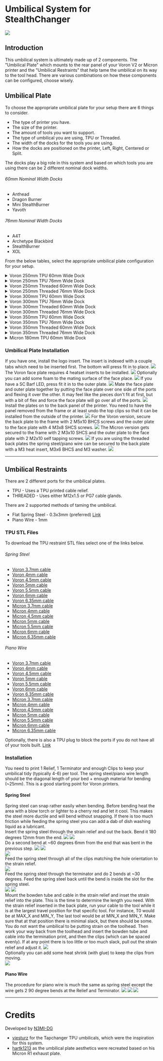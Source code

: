 # Umbilical System for StealthChanger
![](images/plate_tpu.jpg)
## Introduction
This umbilical system is ultimately made up of 2 components. The "Umbilical Plate" which mounts to the rear panel of your Voron V2 or Micron printer and the "Umbilical Restraints" that help tame the umbilical on its way to the tool head.
There are various combinations on how these components can be configured, choose wisely.
## Umbilical Plate
To choose the appropriate umbilical plate for your setup there are 6 things to consider.
- The type of printer you have.
- The size of the printer.
- The amount of tools you want to support.
- The type of umbilical you are using, TPU or Threaded.
- The width of the docks for the tools you are using.
- How the docks are positioned on the printer, Left, Right, Centered or Split.

The docks play a big role in this system and based on which tools you are using there can be 2 different nominal dock widths.

###### 60mm Nominal Width Docks
- Anthead
- Dragon Burner
- Mini StealthBurner
- Yavoth

###### 76mm Nominal Width Docks
- A4T
- Archetype Blackbird
- StealthBurner
- XOL

From the below tables, select the appropriate umbilical plate configuration for your setup.
<details name="printers">
<summary style="cursor: pointer;">Voron 250mm TPU 60mm Wide Dock</summary>

### Voron 250mm TPU 60mm Wide Dock
| Tool Count | Left | Right | Center | Split |
|-|-|-|-|-|
| 2 |[<img src="SVG/Voron_250_60mm_2tools_left_TPU.svg">](STL/Plates/Voron/250/2%20Tools/60mm%20Wide%20Dock/TPU/Left/) |[<img src="SVG/Voron_250_60mm_2tools_right_TPU.svg">](STL/Plates/Voron/250/2%20Tools/60mm%20Wide%20Dock/TPU/Right/) |[<img src="SVG/Voron_250_60mm_2tools_center_TPU.svg">](STL/Plates/Voron/250/2%20Tools/60mm%20Wide%20Dock/TPU/Center/) |[<img src="SVG/Voron_250_60mm_2tools_split_TPU.svg">](STL/Plates/Voron/250/2%20Tools/60mm%20Wide%20Dock/TPU/Split/) |
| 3 | - | - |[<img src="SVG/Voron_250_60mm_3tools_center_TPU.svg">](STL/Plates/Voron/250/3%20Tools/60mm%20Wide%20Dock/TPU/Center/) |[<img src="SVG/Voron_250_60mm_3tools_split_TPU.svg">](STL/Plates/Voron/250/3%20Tools/60mm%20Wide%20Dock/TPU/Split/) |
| 4 | - | - |[<img src="SVG/Voron_250_60mm_4tools_center_TPU.svg">](STL/Plates/Voron/250/4%20Tools/60mm%20Wide%20Dock/TPU/Center/) |[<img src="SVG/Voron_250_60mm_4tools_split_TPU.svg">](STL/Plates/Voron/250/4%20Tools/60mm%20Wide%20Dock/TPU/Split/) |
| 5 | - | - | - |[<img src="SVG/Voron_250_60mm_5tools_split_TPU.svg">](STL/Plates/Voron/250/5%20Tools/60mm%20Wide%20Dock/TPU/Split/) |

</details>

<details name="printers">
<summary style="cursor: pointer;">Voron 250mm TPU 76mm Wide Dock</summary>

### Voron 250mm TPU 76mm Wide Dock
| Tool Count | Left | Right | Center | Split |
|-|-|-|-|-|
| 2 |[<img src="SVG/Voron_250_76mm_2tools_left_TPU.svg">](STL/Plates/Voron/250/2%20Tools/76mm%20Wide%20Dock/TPU/Left/) |[<img src="SVG/Voron_250_76mm_2tools_right_TPU.svg">](STL/Plates/Voron/250/2%20Tools/76mm%20Wide%20Dock/TPU/Right/) |[<img src="SVG/Voron_250_76mm_2tools_center_TPU.svg">](STL/Plates/Voron/250/2%20Tools/76mm%20Wide%20Dock/TPU/Center/) |[<img src="SVG/Voron_250_76mm_2tools_split_TPU.svg">](STL/Plates/Voron/250/2%20Tools/76mm%20Wide%20Dock/TPU/Split/) |
| 3 | - | - |[<img src="SVG/Voron_250_76mm_3tools_center_TPU.svg">](STL/Plates/Voron/250/3%20Tools/76mm%20Wide%20Dock/TPU/Center/) |[<img src="SVG/Voron_250_76mm_3tools_split_TPU.svg">](STL/Plates/Voron/250/3%20Tools/76mm%20Wide%20Dock/TPU/Split/) |
| 4 | - | - | - |[<img src="SVG/Voron_250_76mm_4tools_split_TPU.svg">](STL/Plates/Voron/250/4%20Tools/76mm%20Wide%20Dock/TPU/Split/) |

</details>

<details name="printers">
<summary style="cursor: pointer;">Voron 250mm Threaded 60mm Wide Dock</summary>

### Voron 250mm Threaded 60mm Wide Dock
| Tool Count | Left | Right | Center | Split |
|-|-|-|-|-|
| 2 |[<img src="SVG/Voron_250_60mm_2tools_left_THREAD.svg">](STL/Plates/Voron/250/2%20Tools/60mm%20Wide%20Dock/Threaded/Left/) |[<img src="SVG/Voron_250_60mm_2tools_right_THREAD.svg">](STL/Plates/Voron/250/2%20Tools/60mm%20Wide%20Dock/Threaded/Right/) |[<img src="SVG/Voron_250_60mm_2tools_center_THREAD.svg">](STL/Plates/Voron/250/2%20Tools/60mm%20Wide%20Dock/Threaded/Center/) |[<img src="SVG/Voron_250_60mm_2tools_split_THREAD.svg">](STL/Plates/Voron/250/2%20Tools/60mm%20Wide%20Dock/Threaded/Split/) |
| 3 | - | - |[<img src="SVG/Voron_250_60mm_3tools_center_THREAD.svg">](STL/Plates/Voron/250/3%20Tools/60mm%20Wide%20Dock/Threaded/Center/) |[<img src="SVG/Voron_250_60mm_3tools_split_THREAD.svg">](STL/Plates/Voron/250/3%20Tools/60mm%20Wide%20Dock/Threaded/Split/) |
| 4 | - | - |[<img src="SVG/Voron_250_60mm_4tools_center_THREAD.svg">](STL/Plates/Voron/250/4%20Tools/60mm%20Wide%20Dock/Threaded/Center/) |[<img src="SVG/Voron_250_60mm_4tools_split_THREAD.svg">](STL/Plates/Voron/250/4%20Tools/60mm%20Wide%20Dock/Threaded/Split/) |
| 5 | - | - | - |[<img src="SVG/Voron_250_60mm_5tools_split_THREAD.svg">](STL/Plates/Voron/250/5%20Tools/60mm%20Wide%20Dock/Threaded/Split/) |

</details>

<details name="printers">
<summary style="cursor: pointer;">Voron 250mm Threaded 76mm Wide Dock</summary>

### Voron 250mm Threaded 76mm Wide Dock
| Tool Count | Left | Right | Center | Split |
|-|-|-|-|-|
| 2 |[<img src="SVG/Voron_250_76mm_2tools_left_THREAD.svg">](STL/Plates/Voron/250/2%20Tools/76mm%20Wide%20Dock/Threaded/Left/) |[<img src="SVG/Voron_250_76mm_2tools_right_THREAD.svg">](STL/Plates/Voron/250/2%20Tools/76mm%20Wide%20Dock/Threaded/Right/) |[<img src="SVG/Voron_250_76mm_2tools_center_THREAD.svg">](STL/Plates/Voron/250/2%20Tools/76mm%20Wide%20Dock/Threaded/Center/) |[<img src="SVG/Voron_250_76mm_2tools_split_THREAD.svg">](STL/Plates/Voron/250/2%20Tools/76mm%20Wide%20Dock/Threaded/Split/) |
| 3 | - | - |[<img src="SVG/Voron_250_76mm_3tools_center_THREAD.svg">](STL/Plates/Voron/250/3%20Tools/76mm%20Wide%20Dock/Threaded/Center/) |[<img src="SVG/Voron_250_76mm_3tools_split_THREAD.svg">](STL/Plates/Voron/250/3%20Tools/76mm%20Wide%20Dock/Threaded/Split/) |
| 4 | - | - | - |[<img src="SVG/Voron_250_76mm_4tools_split_THREAD.svg">](STL/Plates/Voron/250/4%20Tools/76mm%20Wide%20Dock/Threaded/Split/) |

</details>


<details name="printers">
<summary style="cursor: pointer;">Voron 300mm TPU 60mm Wide Dock</summary>

### Voron 300mm TPU 60mm Wide Dock
| Tool Count | Left | Right | Center | Split |
|-|-|-|-|-|
| 2 |[<img src="SVG/Voron_300_60mm_2tools_left_TPU.svg">](STL/Plates/Voron/300/2%20Tools/60mm%20Wide%20Dock/TPU/Left/) |[<img src="SVG/Voron_300_60mm_2tools_right_TPU.svg">](STL/Plates/Voron/300/2%20Tools/60mm%20Wide%20Dock/TPU/Right/) |[<img src="SVG/Voron_300_60mm_2tools_center_TPU.svg">](STL/Plates/Voron/300/2%20Tools/60mm%20Wide%20Dock/TPU/Center/) |[<img src="SVG/Voron_300_60mm_2tools_split_TPU.svg">](STL/Plates/Voron/300/2%20Tools/60mm%20Wide%20Dock/TPU/Split/) |
| 3 |[<img src="SVG/Voron_300_60mm_3tools_left_TPU.svg">](STL/Plates/Voron/300/3%20Tools/60mm%20Wide%20Dock/TPU/Left/) |[<img src="SVG/Voron_300_60mm_3tools_right_TPU.svg">](STL/Plates/Voron/300/3%20Tools/60mm%20Wide%20Dock/TPU/Right/) |[<img src="SVG/Voron_300_60mm_3tools_center_TPU.svg">](STL/Plates/Voron/300/3%20Tools/60mm%20Wide%20Dock/TPU/Center/) |[<img src="SVG/Voron_300_60mm_3tools_split_TPU.svg">](STL/Plates/Voron/300/3%20Tools/60mm%20Wide%20Dock/TPU/Split/) |
| 4 | - | - |[<img src="SVG/Voron_300_60mm_4tools_center_TPU.svg">](STL/Plates/Voron/300/4%20Tools/60mm%20Wide%20Dock/TPU/Center/) |[<img src="SVG/Voron_300_60mm_4tools_split_TPU.svg">](STL/Plates/Voron/300/4%20Tools/60mm%20Wide%20Dock/TPU/Split/) |
| 5 | - | - |[<img src="SVG/Voron_300_60mm_5tools_center_TPU.svg">](STL/Plates/Voron/300/5%20Tools/60mm%20Wide%20Dock/TPU/Center/) |[<img src="SVG/Voron_300_60mm_5tools_split_TPU.svg">](STL/Plates/Voron/300/5%20Tools/60mm%20Wide%20Dock/TPU/Split/) |
| 6 | - | - | - |[<img src="SVG/Voron_300_60mm_6tools_split_TPU.svg">](STL/Plates/Voron/300/6%20Tools/60mm%20Wide%20Dock/TPU/Split/) |

</details>

<details name="printers">
<summary style="cursor: pointer;">Voron 300mm TPU 76mm Wide Dock</summary>

### Voron 300mm TPU 76mm Wide Dock
| Tool Count | Left | Right | Center | Split |
|-|-|-|-|-|
| 2 |[<img src="SVG/Voron_300_76mm_2tools_left_TPU.svg">](STL/Plates/Voron/300/2%20Tools/76mm%20Wide%20Dock/TPU/Left/) |[<img src="SVG/Voron_300_76mm_2tools_right_TPU.svg">](STL/Plates/Voron/300/2%20Tools/76mm%20Wide%20Dock/TPU/Right/) |[<img src="SVG/Voron_300_76mm_2tools_center_TPU.svg">](STL/Plates/Voron/300/2%20Tools/76mm%20Wide%20Dock/TPU/Center/) |[<img src="SVG/Voron_300_76mm_2tools_split_TPU.svg">](STL/Plates/Voron/300/2%20Tools/76mm%20Wide%20Dock/TPU/Split/) |
| 3 | - | - |[<img src="SVG/Voron_300_76mm_3tools_center_TPU.svg">](STL/Plates/Voron/300/3%20Tools/76mm%20Wide%20Dock/TPU/Center/) |[<img src="SVG/Voron_300_76mm_3tools_split_TPU.svg">](STL/Plates/Voron/300/3%20Tools/76mm%20Wide%20Dock/TPU/Split/) |
| 4 | - | - | - |[<img src="SVG/Voron_300_76mm_4tools_split_TPU.svg">](STL/Plates/Voron/300/4%20Tools/76mm%20Wide%20Dock/TPU/Split/) |

</details>

<details name="printers">
<summary style="cursor: pointer;">Voron 300mm Threaded 60mm Wide Dock</summary>

### Voron 300mm Threaded 60mm Wide Dock
| Tool Count | Left | Right | Center | Split |
|-|-|-|-|-|
| 2 |[<img src="SVG/Voron_300_60mm_2tools_left_THREAD.svg">](STL/Plates/Voron/300/2%20Tools/60mm%20Wide%20Dock/Threaded/Left/) |[<img src="SVG/Voron_300_60mm_2tools_right_THREAD.svg">](STL/Plates/Voron/300/2%20Tools/60mm%20Wide%20Dock/Threaded/Right/) |[<img src="SVG/Voron_300_60mm_2tools_center_THREAD.svg">](STL/Plates/Voron/300/2%20Tools/60mm%20Wide%20Dock/Threaded/Center/) |[<img src="SVG/Voron_300_60mm_2tools_split_THREAD.svg">](STL/Plates/Voron/300/2%20Tools/60mm%20Wide%20Dock/Threaded/Split/) |
| 3 |[<img src="SVG/Voron_300_60mm_3tools_left_THREAD.svg">](STL/Plates/Voron/300/3%20Tools/60mm%20Wide%20Dock/Threaded/Left/) |[<img src="SVG/Voron_300_60mm_3tools_right_THREAD.svg">](STL/Plates/Voron/300/3%20Tools/60mm%20Wide%20Dock/Threaded/Right/) |[<img src="SVG/Voron_300_60mm_3tools_center_THREAD.svg">](STL/Plates/Voron/300/3%20Tools/60mm%20Wide%20Dock/Threaded/Center/) |[<img src="SVG/Voron_300_60mm_3tools_split_THREAD.svg">](STL/Plates/Voron/300/3%20Tools/60mm%20Wide%20Dock/Threaded/Split/) |
| 4 | - | - |[<img src="SVG/Voron_300_60mm_4tools_center_THREAD.svg">](STL/Plates/Voron/300/4%20Tools/60mm%20Wide%20Dock/Threaded/Center/) |[<img src="SVG/Voron_300_60mm_4tools_split_THREAD.svg">](STL/Plates/Voron/300/4%20Tools/60mm%20Wide%20Dock/Threaded/Split/) |
| 5 | - | - |[<img src="SVG/Voron_300_60mm_5tools_center_THREAD.svg">](STL/Plates/Voron/300/5%20Tools/60mm%20Wide%20Dock/Threaded/Center/) |[<img src="SVG/Voron_300_60mm_5tools_split_THREAD.svg">](STL/Plates/Voron/300/5%20Tools/60mm%20Wide%20Dock/Threaded/Split/) |
| 6 | - | - | - |[<img src="SVG/Voron_300_60mm_6tools_split_THREAD.svg">](STL/Plates/Voron/300/6%20Tools/60mm%20Wide%20Dock/Threaded/Split/) |

</details>

<details name="printers">
<summary style="cursor: pointer;">Voron 300mm Threaded 76mm Wide Dock</summary>

### Voron 300mm Threaded 76mm Wide Dock
| Tool Count | Left | Right | Center | Split |
|-|-|-|-|-|
| 2 |[<img src="SVG/Voron_300_76mm_2tools_left_THREAD.svg">](STL/Plates/Voron/300/2%20Tools/76mm%20Wide%20Dock/Threaded/Left/) |[<img src="SVG/Voron_300_76mm_2tools_right_THREAD.svg">](STL/Plates/Voron/300/2%20Tools/76mm%20Wide%20Dock/Threaded/Right/) |[<img src="SVG/Voron_300_76mm_2tools_center_THREAD.svg">](STL/Plates/Voron/300/2%20Tools/76mm%20Wide%20Dock/Threaded/Center/) |[<img src="SVG/Voron_300_76mm_2tools_split_THREAD.svg">](STL/Plates/Voron/300/2%20Tools/76mm%20Wide%20Dock/Threaded/Split/) |
| 3 | - | - |[<img src="SVG/Voron_300_76mm_3tools_center_THREAD.svg">](STL/Plates/Voron/300/3%20Tools/76mm%20Wide%20Dock/Threaded/Center/) |[<img src="SVG/Voron_300_76mm_3tools_split_THREAD.svg">](STL/Plates/Voron/300/3%20Tools/76mm%20Wide%20Dock/Threaded/Split/) |
| 4 | - | - | - |[<img src="SVG/Voron_300_76mm_4tools_split_THREAD.svg">](STL/Plates/Voron/300/4%20Tools/76mm%20Wide%20Dock/Threaded/Split/) |

</details>


<details name="printers">
<summary style="cursor: pointer;">Voron 350mm TPU 60mm Wide Dock</summary>

### Voron 350mm TPU 60mm Wide Dock
| Tool Count | Left | Right | Center | Split |
|-|-|-|-|-|
| 2 |[<img src="SVG/Voron_350_60mm_2tools_left_TPU.svg">](STL/Plates/Voron/350/2%20Tools/60mm%20Wide%20Dock/TPU/Left/) |[<img src="SVG/Voron_350_60mm_2tools_right_TPU.svg">](STL/Plates/Voron/350/2%20Tools/60mm%20Wide%20Dock/TPU/Right/) |[<img src="SVG/Voron_350_60mm_2tools_center_TPU.svg">](STL/Plates/Voron/350/2%20Tools/60mm%20Wide%20Dock/TPU/Center/) |[<img src="SVG/Voron_350_60mm_2tools_split_TPU.svg">](STL/Plates/Voron/350/2%20Tools/60mm%20Wide%20Dock/TPU/Split/) |
| 3 |[<img src="SVG/Voron_350_60mm_3tools_left_TPU.svg">](STL/Plates/Voron/350/3%20Tools/60mm%20Wide%20Dock/TPU/Left/) |[<img src="SVG/Voron_350_60mm_3tools_right_TPU.svg">](STL/Plates/Voron/350/3%20Tools/60mm%20Wide%20Dock/TPU/Right/) |[<img src="SVG/Voron_350_60mm_3tools_center_TPU.svg">](STL/Plates/Voron/350/3%20Tools/60mm%20Wide%20Dock/TPU/Center/) |[<img src="SVG/Voron_350_60mm_3tools_split_TPU.svg">](STL/Plates/Voron/350/3%20Tools/60mm%20Wide%20Dock/TPU/Split/) |
| 4 | - | - |[<img src="SVG/Voron_350_60mm_4tools_center_TPU.svg">](STL/Plates/Voron/350/4%20Tools/60mm%20Wide%20Dock/TPU/Center/) |[<img src="SVG/Voron_350_60mm_4tools_split_TPU.svg">](STL/Plates/Voron/350/4%20Tools/60mm%20Wide%20Dock/TPU/Split/) |
| 5 | - | - |[<img src="SVG/Voron_350_60mm_5tools_center_TPU.svg">](STL/Plates/Voron/350/5%20Tools/60mm%20Wide%20Dock/TPU/Center/) |[<img src="SVG/Voron_350_60mm_5tools_split_TPU.svg">](STL/Plates/Voron/350/5%20Tools/60mm%20Wide%20Dock/TPU/Split/) |
| 6 | - | - | - |[<img src="SVG/Voron_350_60mm_6tools_split_TPU.svg">](STL/Plates/Voron/350/6%20Tools/60mm%20Wide%20Dock/TPU/Split/) |

</details>

<details name="printers">
<summary style="cursor: pointer;">Voron 350mm TPU 76mm Wide Dock</summary>

### Voron 350mm TPU 76mm Wide Dock
| Tool Count | Left | Right | Center | Split |
|-|-|-|-|-|
| 2 |[<img src="SVG/Voron_350_76mm_2tools_left_TPU.svg">](STL/Plates/Voron/350/2%20Tools/76mm%20Wide%20Dock/TPU/Left/) |[<img src="SVG/Voron_350_76mm_2tools_right_TPU.svg">](STL/Plates/Voron/350/2%20Tools/76mm%20Wide%20Dock/TPU/Right/) |[<img src="SVG/Voron_350_76mm_2tools_center_TPU.svg">](STL/Plates/Voron/350/2%20Tools/76mm%20Wide%20Dock/TPU/Center/) |[<img src="SVG/Voron_350_76mm_2tools_split_TPU.svg">](STL/Plates/Voron/350/2%20Tools/76mm%20Wide%20Dock/TPU/Split/) |
| 3 | - | - |[<img src="SVG/Voron_350_76mm_3tools_center_TPU.svg">](STL/Plates/Voron/350/3%20Tools/76mm%20Wide%20Dock/TPU/Center/) |[<img src="SVG/Voron_350_76mm_3tools_split_TPU.svg">](STL/Plates/Voron/350/3%20Tools/76mm%20Wide%20Dock/TPU/Split/) |
| 4 | - | - |[<img src="SVG/Voron_350_76mm_4tools_center_TPU.svg">](STL/Plates/Voron/350/4%20Tools/76mm%20Wide%20Dock/TPU/Center/) |[<img src="SVG/Voron_350_76mm_4tools_split_TPU.svg">](STL/Plates/Voron/350/4%20Tools/76mm%20Wide%20Dock/TPU/Split/) |
| 5 | - | - | - |[<img src="SVG/Voron_350_76mm_5tools_split_TPU.svg">](STL/Plates/Voron/350/5%20Tools/76mm%20Wide%20Dock/TPU/Split/) |

</details>

<details name="printers">
<summary style="cursor: pointer;">Voron 350mm Threaded 60mm Wide Dock</summary>

### Voron 350mm Threaded 60mm Wide Dock
| Tool Count | Left | Right | Center | Split |
|-|-|-|-|-|
| 2 |[<img src="SVG/Voron_350_60mm_2tools_left_THREAD.svg">](STL/Plates/Voron/350/2%20Tools/60mm%20Wide%20Dock/Threaded/Left/) |[<img src="SVG/Voron_350_60mm_2tools_right_THREAD.svg">](STL/Plates/Voron/350/2%20Tools/60mm%20Wide%20Dock/Threaded/Right/) |[<img src="SVG/Voron_350_60mm_2tools_center_THREAD.svg">](STL/Plates/Voron/350/2%20Tools/60mm%20Wide%20Dock/Threaded/Center/) |[<img src="SVG/Voron_350_60mm_2tools_split_THREAD.svg">](STL/Plates/Voron/350/2%20Tools/60mm%20Wide%20Dock/Threaded/Split/) |
| 3 |[<img src="SVG/Voron_350_60mm_3tools_left_THREAD.svg">](STL/Plates/Voron/350/3%20Tools/60mm%20Wide%20Dock/Threaded/Left/) |[<img src="SVG/Voron_350_60mm_3tools_right_THREAD.svg">](STL/Plates/Voron/350/3%20Tools/60mm%20Wide%20Dock/Threaded/Right/) |[<img src="SVG/Voron_350_60mm_3tools_center_THREAD.svg">](STL/Plates/Voron/350/3%20Tools/60mm%20Wide%20Dock/Threaded/Center/) |[<img src="SVG/Voron_350_60mm_3tools_split_THREAD.svg">](STL/Plates/Voron/350/3%20Tools/60mm%20Wide%20Dock/Threaded/Split/) |
| 4 | - | - |[<img src="SVG/Voron_350_60mm_4tools_center_THREAD.svg">](STL/Plates/Voron/350/4%20Tools/60mm%20Wide%20Dock/Threaded/Center/) |[<img src="SVG/Voron_350_60mm_4tools_split_THREAD.svg">](STL/Plates/Voron/350/4%20Tools/60mm%20Wide%20Dock/Threaded/Split/) |
| 5 | - | - |[<img src="SVG/Voron_350_60mm_5tools_center_THREAD.svg">](STL/Plates/Voron/350/5%20Tools/60mm%20Wide%20Dock/Threaded/Center/) |[<img src="SVG/Voron_350_60mm_5tools_split_THREAD.svg">](STL/Plates/Voron/350/5%20Tools/60mm%20Wide%20Dock/Threaded/Split/) |
| 6 | - | - | - |[<img src="SVG/Voron_350_60mm_6tools_split_THREAD.svg">](STL/Plates/Voron/350/6%20Tools/60mm%20Wide%20Dock/Threaded/Split/) |

</details>

<details name="printers">
<summary style="cursor: pointer;">Voron 350mm Threaded 76mm Wide Dock</summary>

### Voron 350mm Threaded 76mm Wide Dock
| Tool Count | Left | Right | Center | Split |
|-|-|-|-|-|
| 2 |[<img src="SVG/Voron_350_76mm_2tools_left_THREAD.svg">](STL/Plates/Voron/350/2%20Tools/76mm%20Wide%20Dock/Threaded/Left/) |[<img src="SVG/Voron_350_76mm_2tools_right_THREAD.svg">](STL/Plates/Voron/350/2%20Tools/76mm%20Wide%20Dock/Threaded/Right/) |[<img src="SVG/Voron_350_76mm_2tools_center_THREAD.svg">](STL/Plates/Voron/350/2%20Tools/76mm%20Wide%20Dock/Threaded/Center/) |[<img src="SVG/Voron_350_76mm_2tools_split_THREAD.svg">](STL/Plates/Voron/350/2%20Tools/76mm%20Wide%20Dock/Threaded/Split/) |
| 3 | - | - |[<img src="SVG/Voron_350_76mm_3tools_center_THREAD.svg">](STL/Plates/Voron/350/3%20Tools/76mm%20Wide%20Dock/Threaded/Center/) |[<img src="SVG/Voron_350_76mm_3tools_split_THREAD.svg">](STL/Plates/Voron/350/3%20Tools/76mm%20Wide%20Dock/Threaded/Split/) |
| 4 | - | - |[<img src="SVG/Voron_350_76mm_4tools_center_THREAD.svg">](STL/Plates/Voron/350/4%20Tools/76mm%20Wide%20Dock/Threaded/Center/) |[<img src="SVG/Voron_350_76mm_4tools_split_THREAD.svg">](STL/Plates/Voron/350/4%20Tools/76mm%20Wide%20Dock/Threaded/Split/) |
| 5 | - | - | - |[<img src="SVG/Voron_350_76mm_5tools_split_THREAD.svg">](STL/Plates/Voron/350/5%20Tools/76mm%20Wide%20Dock/Threaded/Split/) |

</details>


<details name="printers">
<summary style="cursor: pointer;">Micron 180mm TPU 60mm Wide Dock</summary>

### Micron 180mm TPU 60mm Wide Dock
| Tool Count | Left | Right | Center | Split |
|-|-|-|-|-|
| 2 |[<img src="SVG/Micron_180_60mm_2tools_left_TPU.svg">](STL/Plates/Micron/180/2%20Tools/60mm%20Wide%20Dock/TPU/Left/) |[<img src="SVG/Micron_180_60mm_2tools_right_TPU.svg">](STL/Plates/Micron/180/2%20Tools/60mm%20Wide%20Dock/TPU/Right/) |[<img src="SVG/Micron_180_60mm_2tools_center_TPU.svg">](STL/Plates/Micron/180/2%20Tools/60mm%20Wide%20Dock/TPU/Center/) |[<img src="SVG/Micron_180_60mm_2tools_split_TPU.svg">](STL/Plates/Micron/180/2%20Tools/60mm%20Wide%20Dock/TPU/Split/) |
| 3 | - | - |[<img src="SVG/Micron_180_60mm_3tools_center_TPU.svg">](STL/Plates/Micron/180/3%20Tools/60mm%20Wide%20Dock/TPU/Center/) |[<img src="SVG/Micron_180_60mm_3tools_split_TPU.svg">](STL/Plates/Micron/180/3%20Tools/60mm%20Wide%20Dock/TPU/Split/) |
| 4 | - | - | - |[<img src="SVG/Micron_180_60mm_4tools_split_TPU.svg">](STL/Plates/Micron/180/4%20Tools/60mm%20Wide%20Dock/TPU/Split/) |

</details>


### Umbilical Plate Installation
If you have one, install the logo insert. The insert is indexed with a couple tabs which need to be inserted first. The bottom will press fit in to place.
![](images/insert.jpg)
The Voron face plate requires 4 heatset inserts to be installed.
![](images/heaset_insert.jpg)
Optionally you can add some foam to the mating surface of the face place.
![](images/foam.jpg)
If you have a SC Barf LED, press fit it in to the outer plate.
![](images/sc_barf.jpg)
Mate the face plate and outer plate together by putting the face plate over one side of the ports and flexing it over the other. It may feel like the pieces don't fit at first, but with a bit of flex and force the face plate will go over all of the ports.
![](images/flex.jpg)
Install the plates on to the back panel of the printer. You need to have the panel removed from the frame or at least undo the top clips so that it can be installed from the outside of the printer.
![](images/panel.jpg)
For the Voron version, secure the back plate to the frame with 2 M5x10 BHCS screws and the outer plate to the face plate with 4 M3x8 SHCS screws.
![](images/installed_voron.jpg)
The Micron version gets secured to the frame with 2 M3x10 SHCS and the outer plate to the face plate with 2 M2x10 self tapping screws.
![](images/installed_micron.jpg)
If you are using the threaded back plates the spring steel/piano wire can be secured to the back plate with a M3 heat insert, M3x6 BHCS and M3 washer.
![](images/installed_micron.jpg)
___
## Umbilical Restraints
There are 2 different ports for the umbilical plates.
- TPU - Uses a TPU printed cable relief.
- THREADED - Uses either M12x1.5 or PG7 cable glands.

There are 2 supported methods of taming the umbilical.
- Flat Spring Steel - 0.3x3mm (preferred) [Link](https://www.aliexpress.com/item/1005006731615186.html "Aliexpress")
- Piano Wire - 1mm

### TPU STL Files
To download the TPU restraint STL files select one of the links below.
###### Spring Steel
- [Voron 3.7mm cable](STL/TPU%20Umbilical/Voron/Spring/3.7mm%20Cable)
- [Voron 4mm cable](STL/TPU%20Umbilical/Voron/Spring/4mm%20Cable)
- [Voron 4.5mm cable](STL/TPU%20Umbilical/Voron/Spring/4.5mm%20Cable)
- [Voron 5mm cable](STL/TPU%20Umbilical/Voron/Spring/5mm%20Cable)
- [Voron 5.5mm cable](STL/TPU%20Umbilical/Voron/Spring/5.5mm%20Cable)
- [Voron 6mm cable](STL/TPU%20Umbilical/Voron/Spring/6mm%20Cable)
- [Voron 6.35mm cable](STL/TPU%20Umbilical/Voron/Spring/6.35mm%20Cable)
- [Micron 3.7mm cable](STL/TPU%20Umbilical/Micron/Spring/3.7mm%20Cable)
- [Micron 4mm cable](STL/TPU%20Umbilical/Micron/Spring/4mm%20Cable)
- [Micron 4.5mm cable](STL/TPU%20Umbilical/Micron/Spring/4.5mm%20Cable)
- [Micron 5mm cable](STL/TPU%20Umbilical/Micron/Spring/5mm%20Cable)
- [Micron 5.5mm cable](STL/TPU%20Umbilical/Micron/Spring/5.5mm%20Cable)
- [Micron 6mm cable](STL/TPU%20Umbilical/Micron/Spring/6mm%20Cable)
- [Micron 6.35mm cable](STL/TPU%20Umbilical/Micron/Spring/6.35mm%20Cable)
###### Piano Wire
- [Voron 3.7mm cable](STL/TPU%20Umbilical/Voron/Wire/3.7mm%20Cable)
- [Voron 4mm cable](STL/TPU%20Umbilical/Voron/Wire/4mm%20Cable)
- [Voron 4.5mm cable](STL/TPU%20Umbilical/Voron/Wire/4.5mm%20Cable)
- [Voron 5mm cable](STL/TPU%20Umbilical/Voron/Wire/5mm%20Cable)
- [Voron 5.5mm cable](STL/TPU%20Umbilical/Voron/Wire/5.5mm%20Cable)
- [Voron 6mm cable](STL/TPU%20Umbilical/Voron/Wire/6mm%20Cable)
- [Voron 6.35mm cable](STL/TPU%20Umbilical/Voron/Wire/6.35mm%20Cable)
- [Micron 3.7mm cable](STL/TPU%20Umbilical/Micron/Wire/3.7mm%20Cable)
- [Micron 4mm cable](STL/TPU%20Umbilical/Micron/Wire/4mm%20Cable)
- [Micron 4.5mm cable](STL/TPU%20Umbilical/Micron/Wire/4.5mm%20Cable)
- [Micron 5mm cable](STL/TPU%20Umbilical/Micron/Wire/5mm%20Cable)
- [Micron 5.5mm cable](STL/TPU%20Umbilical/Micron/Wire/5.5mm%20Cable)
- [Micron 6mm cable](STL/TPU%20Umbilical/Micron/Wire/6mm%20Cable)
- [Micron 6.35mm cable](STL/TPU%20Umbilical/Micron/Wire/6.35mm%20Cable)

 Optionally, there is also a TPU plug to block the ports if you do not have all of your tools built. [Link](STL/TPU%20Umbilical/Relief_Plug.stl, "TPU Plug")
### Installation
You need to print 1 Relief, 1 Terminator and enough Clips to keep your umbilical tidy (typically 4-6) per tool.
The spring steel/piano wire length should be the diagonal length of your bed + enough material for bending (~25mm). This is a good starting point for Voron printers.
#### Spring Steel
Spring steel can snap rather easily when bending. Before bending heat the area with a blow torch or lighter to a cherry red and let it cool. This makes the steel more ductile and will bend without snapping.
If there is too much friction while feeding the spring steel you can add a dab of dish washing liquid as a lubricant.
<br/>Insert the spring steel through the strain relief and out the back. Bend it 180 degrees 12mm from the end.
![](images/bend1.jpg) ![](images/bend1_1.jpg)
<br/>Do a second bend at ~60 degrees 6mm from the end that was bent in the previous step.
![](images/bend2.jpg) ![](images/bend2_1.jpg)
<br/>![](images/relief.jpg)
<br/>Feed the spring steel through all of the clips matching the hole orientation to the strain relief.<br/>![](images/clips.jpg)
<br/>Feed the spring steel through the terminator and do 2 bends at ~30 degrees. Feed the spring steel back until the bend is inside the slot for the spring steel.<br/>![](images/bend3.jpg) ![](images/terminator.jpg)
<br/>Mount the bowden tube and cable in the strain relief and inset the strain relief into the plate. This is the time to determine the length you need. With the strain relief inserted in the back plate, run your cable to the tool while it is at the largest travel position for that specific tool. For instance, T0 would be at MAX_X and MIN_Y, The last tool would be at MIN_X and MIN_Y. Make sure that at that position there is minimal slack, but there should be some. You do not want the umbilical to be putting strain on the toolhead. Then work your way back from the toolhead and insert the bowden tube and cable into the termination print, and then the clips (which can be spaced evenly). If at any point there is too little or too much slack, pull out the strain relief and adjust it.
![](images/umbilical.jpg)
<br/>Optionally you can add some heat shrink (with glue) to keep the clips from moving.<br/>![](images/shrink.jpg)
#### Piano Wire
The procedure for piano wire is much the same as spring steel except the wire gets 2 90 degree bends at the Relief and Terminator.
![](images/wire_1.jpg)
![](images/wire_3.jpg)
![](images/wire_2.jpg)
___
# Credits
Developed by [N3MI-DG](https://github.com/N3MI-DG)
- [viesturz](https://github.com/viesturz) for the Tapchanger TPU umbilicals, which were the inspiration for this system.
- [hartk1213](https://github.com/hartk1213) as the umbilical plate aesthetics were recreated based on his Micron R1 exhaust plate.